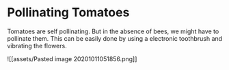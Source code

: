 # Pollinating Tomatoes 

Tomatoes are self pollinating. But in the absence of bees, we might have to pollinate them. This can be easily done by using a electronic toothbrush and vibrating the flowers.

![[assets/Pasted image 20201011051856.png]]

